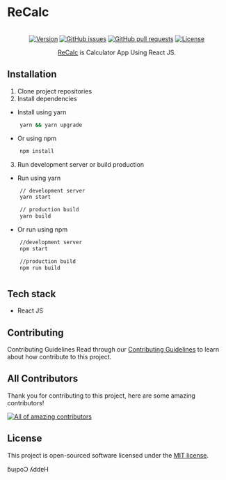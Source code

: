 # ReCalc

<p align="center">
<br>
    <a href="https://img.shields.io/github/package-json/v/infinitedim/recalc"><img src="https://img.shields.io/github/package-json/v/infinitedim/recalc" alt="Version"></a>
    <a href="https://github.com/infinitedim/infinitedim.my.id/issues"><img src="https://img.shields.io/github/issues/infinitedim/recalc" alt="GitHub issues"></a>
    <a href="https://github.com/infinitedim/recalc/pulls"><img alt="GitHub pull requests" src="https://img.shields.io/github/issues-pr/infinitedim/recalc"></a>
    <a href="https://github.com/infinitedim/recalc/blob/main/LICENSE"><img src="https://img.shields.io/github/license/infinitedim/recalc" alt="License"></a>
</p>
<p align="center">
<a href="#">ReCalc</a> is Calculator App Using React JS.
</p>

## Installation

1. Clone project repositories
2. Install dependencies

- Install using yarn

```bash
    yarn && yarn upgrade
```

- Or using npm

```bash
    npm install
```

3. Run development server or build production

- Run using yarn

```bash
    // development server
    yarn start

    // production build
    yarn build
```

- Or run using npm

```bash
    //development server
    npm start

    //production build
    npm run build

```

#

## Tech stack

- <p>React JS</p>


## Contributing

Contributing Guidelines
Read through our <a href="https://github.com/infinitedim/recalc/blob/main/CONTRIBUTING.md">Contributing Guidelines</a> to learn about how contribute to this project.

## All Contributors

Thank you for contributing to this project, here are some amazing contributors!

<a href="https://github.com/infinitedim/recalc/graphs/contributors"><img src="https://contrib.rocks/image?repo=infinitedim/recalc" alt="All of amazing contributors"></a>

## License

This project is open-sourced software licensed under the [MIT license](https://opensource.org/licenses/MIT).

ƃuᴉpoƆ ʎddɐH
